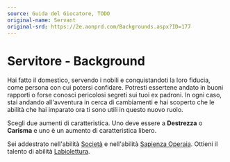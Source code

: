 ```yaml
---
source: Guida del Giocatore, TODO
original-name: Servant
original-srd: https://2e.aonprd.com/Backgrounds.aspx?ID=177
---
```


# Servitore - Background

Hai fatto il domestico, servendo i nobili e conquistandoti la loro fiducia, come
persona con cui potersi confidare. Potresti essertene andato in buoni rapporti o
forse conosci pericolosi segreti sui tuoi ex padroni. In ogni caso, stai andando
all'avventura in cerca di cambiamenti e hai scoperto che le abilità che hai
imparato ora ti sono utili in questo nuovo ruolo.

Scegli due aumenti di caratteristica. Uno deve essere a **Destrezza** o
**Carisma** e uno è un aumento di caratteristica libero.

Sei addestrato nell'abilità [Società](/abilita/societa) e nell'abilità
[Sapienza Operaia](/abilita/sapienza). Ottieni il talento di abilità
[Labiolettura](/talenti/generici/labiolettura).
